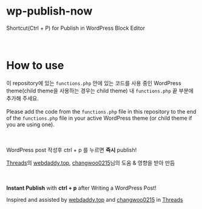 # wp-publish-now
Shortcut(Ctrl + P) for Publish in WordPress Block Editor  <br><br><br>

# How to use
이 repository에 있는 ```functions.php``` 안에 있는 코드를 사용 중인 WordPress theme(child theme을 사용하는 경우는 child theme) 내 ```functions.php``` 끝 부분에 추가해 주세요.<br><br>
Please add the code from the ```functions.php``` file in this repository to the end of the ```functions.php``` file in your active WordPress theme (or child theme if you are using one).<br><br><br>

WordPress post 작성후 ctrl + p 를 누르면 **즉시** publish!

[Threads](https://threads.com)의 [webdaddy.top](https://www.threads.com/@webdaddy.top), [changwoo0215](https://www.threads.com/@changwoo0215)님의 도움 & 영향을 받아 만듬  <br><br><br>




**Instant Publish** with **ctrl + p** after Writing a WordPress Post!

Inspired and assisted by [webdaddy.top](https://www.threads.com/@webdaddy.top) and [changwoo0215](https://www.threads.com/@changwoo0215) in [Threads](https://threads.com)


